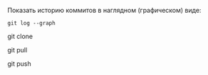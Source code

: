Показать историю коммитов в наглядном (графическом) виде:

```
git log --graph
```

git clone

git pull

git push
